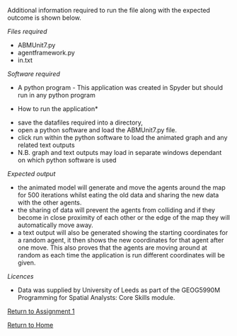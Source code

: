 Additional information required to run the file along with the expected outcome is shown below.

*Files required*

- ABMUnit7.py
- agentframework.py
- in.txt

*Software required*

- A python program - This application was created in Spyder but should run in any python program

* How to run the application*

- save the datafiles required into a directory,
- open a python software and load the ABMUnit7.py file. 
- click run within the python software to load the animated graph and any related text outputs
- N.B. graph and text outputs may load in separate windows dependant on which python software is used

*Expected output*

- the animated model will generate and move the agents around the map for 500 iterations whilst eating the old data 
  and sharing the new data with the other agents. 
- the sharing of data will prevent the agents from colliding and if they become in close proximity of each other or 
  the edge of the map they will automatically move away.
- a text output will also be generated showing the starting coordinates for a random agent, it then shows the new coordinates for that agent after one move. This also proves that the agents are moving around at random as each time the application is run different coordinates will be given. 

*Licences*
- Data was supplied by University of Leeds as part of the GEOG5990M Programming for Spatial Analysts: Core Skills module.

[Return to Assignment 1](https://daisymay55.github.io/index2.html)

[Return to Home](https://daisymay55.github.io/home.html)
